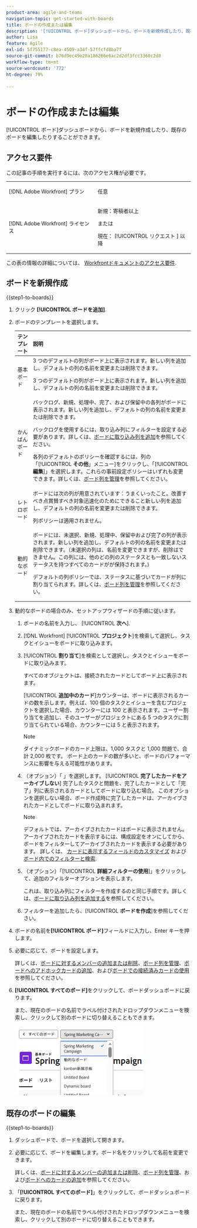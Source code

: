 ```yaml
---
product-area: agile-and-teams
navigation-topic: get-started-with-boards
title: ボードの作成または編集
description: '[!UICONTROL ボード]ダッシュボードから、ボードを新規作成したり、既存のボードを編集したりすることができます。'
author: Lisa
feature: Agile
exl-id: 5f755177-c8ea-4509-a34f-57ffcfd8ba7f
source-git-commit: b76d9ec49e28a186286e6ac2d2df3fcc3360c2d8
workflow-type: tm+mt
source-wordcount: '772'
ht-degree: 79%

---
```


# ボードの作成または編集

<!-- Audited: 12/2023 -->

[!UICONTROL ボード]ダッシュボードから、ボードを新規作成したり、既存のボードを編集したりすることができます。

## アクセス要件

この記事の手順を実行するには、次のアクセス権が必要です。

<table style="table-layout:auto"> 
 <col> 
 <col> 
 <tbody> 
  <tr> 
   <td role="rowheader">[!DNL Adobe Workfront] プラン</td> 
   <td> <p>任意</p> </td> 
  </tr> 
    <tr> 
   <td role="rowheader">[!DNL Adobe Workfront] ライセンス</td> 
   <td> <p>新規：寄稿者以上 </p>
 <p>または</p> 
<p>現在： [!UICONTROL リクエスト ] 以降 </p> 
</td> 
  </tr>
 </tbody> 
</table>

この表の情報の詳細については、 [Workfrontドキュメントのアクセス要件](/help/quicksilver/administration-and-setup/add-users/access-levels-and-object-permissions/access-level-requirements-in-documentation.md).

## ボードを新規作成

{{step1-to-boards}}

1. クリック **[!UICONTROL ボードを追加]**.

1. ボードのテンプレートを選択します。

   | テンプレート | 説明 |
   |---------|----------|
   | 基本ボード | 3 つのデフォルトの列がボード上に表示されます。新しい列を追加し、デフォルトの列の名前を変更または削除できます。 <p>3 つのデフォルトの列がボード上に表示されます。新しい列を追加し、デフォルトの列の名前を変更または削除できます。 |
   | かんばんボード | バックログ、新規、処理中、完了、および保留中の各列がボードに表示されます。新しい列を追加し、デフォルトの列の名前を変更または削除できます。<p>バックログを使用するには、取り込み列にフィルターを設定する必要があります。詳しくは、[ボードに取り込み列を追加](/help/quicksilver/agile/use-boards-agile-planning-tools/add-intake-column-to-board.md)を参照してください。 <p>各列のデフォルトのポリシーを確認するには、列の「[!UICONTROL **その他**」メニュー]をクリックし、「[!UICONTROL **編集**]」を選択します。これらの事前設定ポリシーはいずれも変更できます。詳しくは、[ボード列を管理](/help/quicksilver/agile/get-started-with-boards/manage-board-columns.md)を参照してください。 |
   | レトロボード | ボードには次の列が用意されています：うまくいったこと。改善すべき点賞賛すべき対象迅速化のためにできること新しい列を追加し、デフォルトの列の名前を変更または削除できます。 <p>列ポリシーは適用されません。 |
   | 動的なボード | ボードには、未選択、新規、処理中、保留中および完了の列が表示されます。新しい列を追加し、デフォルトの列の名前を変更または削除できます。（未選択の列は、名前を変更できますが、削除はできません。この列には、他のどの列のステータスとも一致しないステータスを持つすべてのカードがが保持されます。) <p>デフォルトの列ポリシーでは、ステータスに基づいてカードが列に割り当てられます。詳しくは、[ボード列を管理](/help/quicksilver/agile/get-started-with-boards/manage-board-columns.md)を参照してください。 |

1. 動的なボードの場合のみ、セットアップウィザードの手順に従います。

   1. ボードの名前を入力し、 [!UICONTROL **次へ**].
   1. [!DNL Workfront] [!UICONTROL **プロジェクト**]&#x200B;を検索して選択し、タスクとイシューをボードに取り込みます。
   1. [!UICONTROL **割り当て**]&#x200B;を検索として選択し、タスクとイシューをボードに取り込みます。

      すべてのオブジェクトは、接続されたカードとしてボード上に表示されます。

      [!UICONTROL **追加中のカード**]&#x200B;カウンターは、ボードに表示されるカードの数を示します。例えば、100 個のタスクとイシューを含むプロジェクトを選択した場合、カウンターには 100 と表示されます。ユーザー割り当てを追加し、そのユーザーがプロジェクトにある 5 つのタスクに割り当てられている場合、カウンターには 5 と表示されます。

      >[!NOTE]
      >
      >ダイナミックボードのカード上限は、1,000 タスクと 1,000 問題で、合計 2,000 枚です。 ボード上のカードの数が多いと、ボードのパフォーマンスに影響を与える可能性があります。

   1. （オプション）「 」を選択します。 [!UICONTROL **完了したカードをアーカイブしない**] 完了したタスクと問題を、完了したカードとして「完了」列に表示されるカードとしてボードに取り込む場合。 このオプションを選択しない場合、ボード作成時に完了したカードは、アーカイブされたカードとしてボードに取り込まれます。

      >[!NOTE]
      >
      >デフォルトでは、アーカイブされたカードはボードに表示されません。 アーカイブされたカードを表示するには、構成設定をオンにしてから、ボードをフィルターしてアーカイブされたカードを表示する必要があります。 詳しくは、 [カードに表示するフィールドのカスタマイズ](/help/quicksilver/agile/get-started-with-boards/customize-fields-on-card.md) および [ボード内でのフィルターと検索](/help/quicksilver/agile/get-started-with-boards/filter-search-in-board.md).

   1. （オプション）「[!UICONTROL **詳細フィルターの使用**]」をクリックして、追加のフィルターオプションを表示します。

      これは、取り込み列にフィルターを作成するのと同じ手順です。詳しくは、[ボードに取り込み列を追加する](/help/quicksilver/agile/use-boards-agile-planning-tools/add-intake-column-to-board.md)を参照してください。

   1. フィルターを追加したら、[!UICONTROL **ボードを作成**]&#x200B;を参照してください。

1. ボードの名前を&#x200B;**[!UICONTROL ボード]**&#x200B;フィールドに入力し、Enter キーを押します。
1. 必要に応じて、ボードを設定します。

   詳しくは、[ボードに対するメンバーの追加または削除](../../agile/get-started-with-boards/add-members-to-board.md)、[ボード列を管理](../../agile/get-started-with-boards/manage-board-columns.md)、[ボードへのアドホックカードの追加](../../agile/get-started-with-boards/add-card-to-board.md)、および[ボードでの接続済みカードの使用](/help/quicksilver/agile/get-started-with-boards/connected-cards.md)を参照してください。

1. **[!UICONTROL すべてのボード]**&#x200B;をクリックして、ボードダッシュボードに戻ります。

   また、現在のボードの名前でラベル付けされたドロップダウンメニューを検索し、クリックして別のボードに切り替えることもできます。

   ![ボードのリスト](assets/boards-button-list-of-boards-350x188.png)

## 既存のボードの編集

{{step1-to-boards}}

1. ダッシュボードで、ボードを選択して開きます。
1. 必要に応じて、ボードを編集します。ボード名をクリックして名前を変更できます。

   詳しくは、[ボードに対するメンバーの追加または削除](../../agile/get-started-with-boards/add-members-to-board.md)、[ボード列を管理](../../agile/get-started-with-boards/manage-board-columns.md)、および[ボードへのカードの追加](../../agile/get-started-with-boards/add-card-to-board.md)を参照してください。

1. 「**[!UICONTROL すべてのボード]**」をクリックして、ボードダッシュボードに戻ります。

   また、現在のボードの名前でラベル付けされたドロップダウンメニューを検索し、クリックして別のボードに切り替えることもできます。
